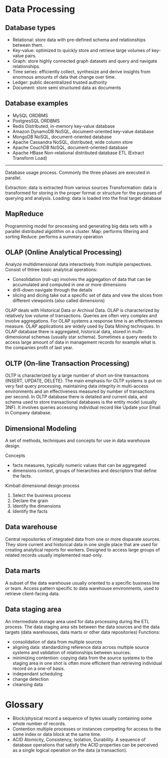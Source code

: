 Data Processing
===============


Database types
--------------
- Relational:     store data with pre-defined schema and relationships between them.
- Key-value:      optimized to quickly store and retrieve large volumes of key-value pairs.
- Graph:          store highly connected graph datasets and query and navigate relationships.
- Time series:    efficiently collect, synthesize and derive insights from enormous amounts of data that change over time.
- Ledger:         public decentralized trusted authority
- Document:       store semi structured data as documents

Database examples
-----------------
- MySQL                 ORDBMS
- PostgresSQL           ORDBMS
- Redis                 Distributed, in-memory key-value database
- Amazon DynamoDB       NoSQL, document-oriented key-value database
- MongoDB               NoSQL, document-oriented database
- Apache Cassandra      NoSQL, distributed, wide column store
- Apache CouchDB        NoSQL, document-oriented database
- Apache HBase          Non-relational distributed database
ETL (Extract Transform Load)
---
Database usage process. Commonly the three phases are executed in parallel.

Extraction:     data is extracted from various sources
Transformation: data is transformed for storing in the proper format or structure for the purposes of querying and analysis.
Loading:        data is loaded into the final target database


MapReduce
---------
Programming model for processing and generating big data sets with a parallel distributed algotithm on a cluster.
Map:    performs filtering and sorting
Reduce: performs a summary operation


OLAP (Online Analytical Processing)
-----------------------------------
Analyze multidimensional data interactively from multiple perspectives. Consist of thtree basic analytical operations:
* Consolidation (roll-up)     involves the aggregation of data that can be accumulated and computed in one or more dimensions
* drill-down                  navigate through the details
* slicing and dicing          take out a specific set of data and view the slices from different viewpoints (also called dimensions)

OLAP deals with Historical Data or Archival Data. OLAP is characterized by relatively low volume of transactions.
Queries are often very complex and involve aggregations. For OLAP systems a response time is an effectiveness measure.
OLAP applications are widely used by Data Mining techniques. In OLAP database there is aggregated, historical data, stored in multi-dimensional schemas (usually star schema). Sometimes a query needs to access large amount of data in management records for example what is the companies profit of last year.


OLTP (On-line Transaction Processing)
-------------------------------------
OLTP is characterized by a large number of short on-line transactions (INSERT, UPDATE, DELETE).
The main emphasis for OLTP systems is put on very fast query processing, maintaining data integrity in multi-access environments and an effectiveness measured by number of transactions per second.
In OLTP database there is detailed and current data, and schema used to store transactional databases is the entity model (usually 3NF). It involves queries accessing individual record like Update your Email in Company database.


Dimensional Modeling
--------------------
A set of methods, techniques and concepts for use in data warehouse design.

Concepts
  * facts       measures, typically numeric values that can be aggregated
  * dimensions  context, groups of hierarchies and descriptors that define the facts.

Kimball dimensional design process
1. Select the business process
2. Declare the grain
3. Identify the dimensions
4. Identify the facts


Data warehouse
--------------
Central repositories of integrated data from one or more disparate sources. They store current and historical data in one single place that are used for creating analytical reports for workers. Designed to access large groups of related records usually implemented read-only.

Data marts
----------
A subset of the data warehouse usually oriented to a specific business line or team. Access pattern specific to data warehouse environments, used to retrieve client-facing data.

Data staging area
-----------------
An intermediate storage area used for data processing during the ETL process. The data staging area sits between the data sources and the data targets (data warehouses, data marts or other data repositories)
Functions:
  * consolidation of data from multiple sources
  * aligning data: standardizing reference data across multiple source systems and validation of relationships between sources.
  * minimizing contention: copying data from the source systems to the staging area in one shot is often more efficitent than retrieving individual record on a one-of basis.
  * independant scheduling
  * change detection
  * cleansing data


Glossary
========
* Block/physical record     a sequence of bytes usually containing some whole number of records.
* Contention                multiple processes or instances competing for access to the same index or data block at the same time.
* ACID                      Atomicity, Consistency, Isolation, Durability. A sequence of database operations that satisfy the ACID properties can be perceived as a single logical operation on the data (a transaction).
